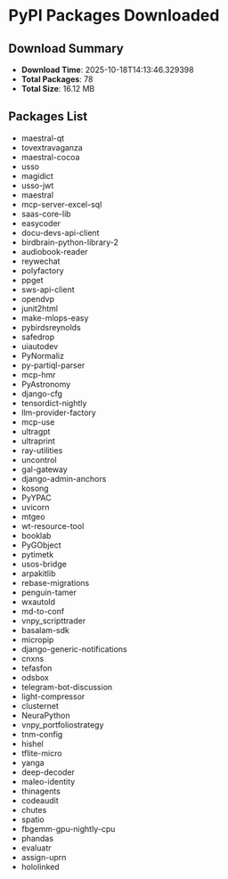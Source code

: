 # PyPI Packages Downloaded

## Download Summary
- **Download Time**: 2025-10-18T14:13:46.329398
- **Total Packages**: 78
- **Total Size**: 16.12 MB

## Packages List
- maestral-qt
- tovextravaganza
- maestral-cocoa
- usso
- magidict
- usso-jwt
- maestral
- mcp-server-excel-sql
- saas-core-lib
- easycoder
- docu-devs-api-client
- birdbrain-python-library-2
- audiobook-reader
- reywechat
- polyfactory
- ppget
- sws-api-client
- opendvp
- junit2html
- make-mlops-easy
- pybirdsreynolds
- safedrop
- uiautodev
- PyNormaliz
- py-partiql-parser
- mcp-hmr
- PyAstronomy
- django-cfg
- tensordict-nightly
- llm-provider-factory
- mcp-use
- ultragpt
- ultraprint
- ray-utilities
- uncontrol
- gal-gateway
- django-admin-anchors
- kosong
- PyYPAC
- uvicorn
- mtgeo
- wt-resource-tool
- booklab
- PyGObject
- pytimetk
- usos-bridge
- arpakitlib
- rebase-migrations
- penguin-tamer
- wxautold
- md-to-conf
- vnpy_scripttrader
- basalam-sdk
- micropip
- django-generic-notifications
- cnxns
- tefasfon
- odsbox
- telegram-bot-discussion
- light-compressor
- clusternet
- NeuraPython
- vnpy_portfoliostrategy
- tnm-config
- hishel
- tflite-micro
- yanga
- deep-decoder
- maleo-identity
- thinagents
- codeaudit
- chutes
- spatio
- fbgemm-gpu-nightly-cpu
- phandas
- evaluatr
- assign-uprn
- hololinked
